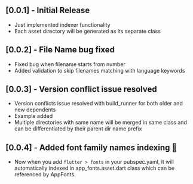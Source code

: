 ## [0.0.1] - Initial Release

* Just implemented indexer functionality
* Each asset directory will be generated as its separate class

## [0.0.2] - File Name bug fixed

* Fixed bug when filename starts from number
* Added validation to skip filenames matching with language keywords

## [0.0.3] - Version conflict issue resolved

* Version conflicts issue resolved with build_runner for both older and new dependents
* Example added
* Multiple directories with same name will be merged in same class and can be differentiated by their parent dir name prefix

## [0.0.4] - Added font family names indexing 🥳

* Now when you add `flutter > fonts` in your pubspec.yaml, it will automatically indexed in app_fonts.asset.dart class which can be referenced by AppFonts.<yourFontName>